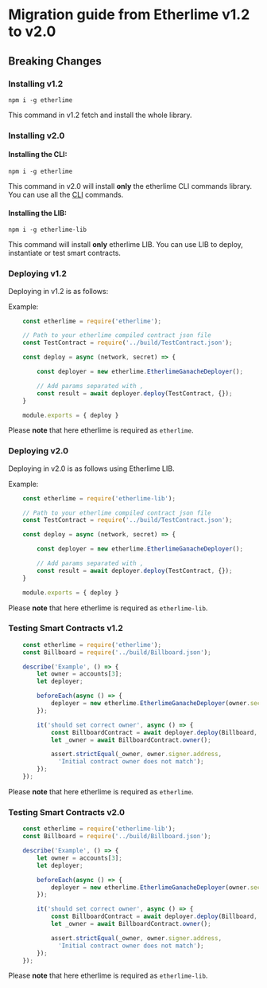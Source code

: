 # Migration guide from Etherlime v1.2 to v2.0

## Breaking Changes

### Installing v1.2

```text
npm i -g etherlime
```
This command in v1.2 fetch and install the whole library.

### Installing v2.0

#### Installing the CLI: 
```text
npm i -g etherlime
```

This command in v2.0 will install **only** the etherlime CLI commands library. You can use all the [CLI](https://app.gitbook.com/@etherlime/s/etherlime/developer-documentation/etherlime-cli) commands.


#### Installing the LIB: 
```text
npm i -g etherlime-lib
```

This command will install **only** etherlime LIB. You can use LIB to deploy, instantiate or test smart contracts.

### Deploying v1.2

Deploying in v1.2 is as follows:

Example:

```javascript
    const etherlime = require('etherlime');

    // Path to your etherlime compiled contract json file
    const TestContract = require('../build/TestContract.json'); 

    const deploy = async (network, secret) => {

        const deployer = new etherlime.EtherlimeGanacheDeployer();

        // Add params separated with ,
        const result = await deployer.deploy(TestContract, {});
    }

    module.exports = { deploy }
```
Please **note** that here etherlime is required as `etherlime`.

### Deploying v2.0

Deploying in v2.0 is as follows using Etherlime LIB.

Example:

```javascript
    const etherlime = require('etherlime-lib');

    // Path to your etherlime compiled contract json file
    const TestContract = require('../build/TestContract.json'); 

    const deploy = async (network, secret) => {

        const deployer = new etherlime.EtherlimeGanacheDeployer();

        // Add params separated with ,
        const result = await deployer.deploy(TestContract, {});
    }

    module.exports = { deploy }
```
Please **note** that here etherlime is required as `etherlime-lib`.


### Testing Smart Contracts v1.2

```javascript
    const etherlime = require('etherlime');
    const Billboard = require('../build/Billboard.json');

    describe('Example', () => {
        let owner = accounts[3];
        let deployer;

        beforeEach(async () => {
            deployer = new etherlime.EtherlimeGanacheDeployer(owner.secretKey);
        });

        it('should set correct owner', async () => {
            const BillboardContract = await deployer.deploy(Billboard, {});
            let _owner = await BillboardContract.owner();

            assert.strictEqual(_owner, owner.signer.address,
              'Initial contract owner does not match');
        });
    });
```
Please **note** that here etherlime is required as `etherlime`.


### Testing Smart Contracts v2.0

```javascript
    const etherlime = require('etherlime-lib');
    const Billboard = require('../build/Billboard.json');

    describe('Example', () => {
        let owner = accounts[3];
        let deployer;

        beforeEach(async () => {
            deployer = new etherlime.EtherlimeGanacheDeployer(owner.secretKey);
        });

        it('should set correct owner', async () => {
            const BillboardContract = await deployer.deploy(Billboard, {});
            let _owner = await BillboardContract.owner();

            assert.strictEqual(_owner, owner.signer.address,
              'Initial contract owner does not match');
        });
    });
```
Please **note** that here etherlime is required as `etherlime-lib`.